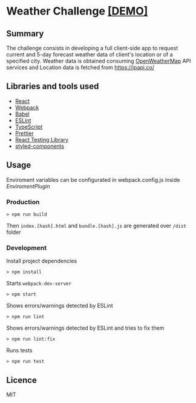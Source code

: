 # Weather Challenge [[DEMO]](https://weather-challenge-rouge.vercel.app/)

## Summary
The challenge consists in developing a full client-side app to request current and 5-day forecast weather data of client's location or of a specified city.
Weather data is obtained consuming [OpenWeatherMap](https://openweathermap.org/) API services and Location data is fetched from https://ipapi.co/

## Libraries and tools used
- [React](https://es.reactjs.org/)
- [Webpack](https://webpack.js.org/)
- [Babel](https://babeljs.io/)
- [ESLint](https://eslint.org/)
- [TypeScript](https://www.typescriptlang.org/)
- [Prettier](https://prettier.io/)
- [React Testing Library](https://testing-library.com/docs/react-testing-library)
- [styled-components](https://styled-components.com/)

## Usage
Enviroment variables can be configurated in webpack.config.js inside *EnviromentPlugin*

### Production
```
> npm run build
```
Then `index.[hash].html` and `bundle.[hash].js` are generated over `/dist` folder

### Development
Install project dependencies
```
> npm install
```

Starts `webpack-dev-server`
```
> npm start
```

Shows errors/warnings detected by ESLint
```
> npm run lint
```

Shows errors/warnings detected by ESLint and tries to fix them
```
> npm run lint:fix
```

Runs tests
```
> npm run test
```

## Licence
MIT

